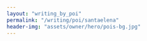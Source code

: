 ```yaml
---
layout: "writing_by_poi"
permalink: "/writing/poi/santaelena"
header-img: "assets/owner/hero/pois-bg.jpg"
---
```

